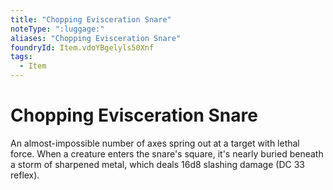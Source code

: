 ```yaml
---
title: "Chopping Evisceration Snare"
noteType: ":luggage:"
aliases: "Chopping Evisceration Snare"
foundryId: Item.vdoYBgelyls50Xnf
tags:
  - Item
---
```


# Chopping Evisceration Snare

An almost-impossible number of axes spring out at a target with lethal force. When a creature enters the snare's square, it's nearly buried beneath a storm of sharpened metal, which deals 16d8 slashing damage (DC 33 reflex).
